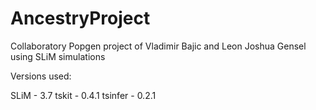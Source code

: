 # AncestryProject

Collaboratory Popgen project of Vladimir Bajic and Leon Joshua Gensel using SLiM simulations

Versions used:

SLiM - 3.7
tskit - 0.4.1
tsinfer - 0.2.1